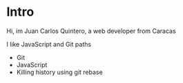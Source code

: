 # Intro

Hi, im Juan Carlos Quintero, a web developer from Caracas 

I like JavaScript and Git paths

* Git
* JavaScript
* Killing history using git rebase
